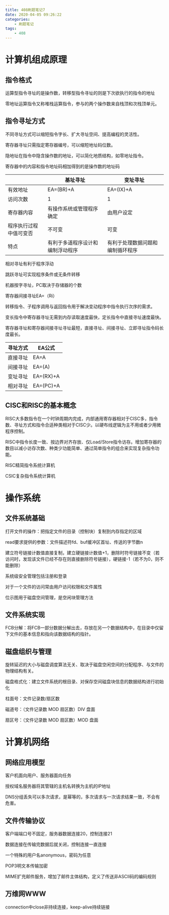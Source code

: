 ```yaml
---
title: 408刷题笔记7
date: 2020-04-05 09:26:22
categories: 
    - 刷题笔记
tags: 
    - 408
---
```


# 计算机组成原理

## 指令格式

运算型指令寻址的是操作数，转移型指令寻址的则是下次欲执行的指令的地址

零地址运算指令又称堆栈运算指令，参与的两个操作数来自栈顶和次栈顶单元。

## 指令寻址方式

不同寻址方式可以缩短指令字长、扩大寻址空间、提高编程的灵活性。

寄存器寻址只需指定寄存器编号，可以缩短地址码位数。

隐地址在指令中隐含操作数的地址，可以简化地质结构，如零地址指令。

寄存器中的内容和指令地址码相加得到的是操作数的地址码

|                        | 基址寻址                         | 变址寻址                         |
| ---------------------- | -------------------------------- | -------------------------------- |
| 有效地址               | EA=(BR)+A                        | EA=(IX)+A                        |
| 访问次数               | 1                                | 1                                |
| 寄存器内容             | 有操作系统或管理程序确定         | 由用户设定                       |
| 程序执行过程中值可变否 | 不可变                           | 可变                             |
| 特点                   | 有利于多道程序设计和编制浮动程序 | 有利于处理数据问题和编制循环程序 |

相对寻址有利于程序浮动

跳跃寻址可实现程序条件或无条件转移

机器按字寻址，PC取决于存储器的个数

寄存器间接寻址EA=（Ri）

转移指令、子程序调用与返回指令用于解决变动程序中指令执行次序的需求。

变长指令中寄存器寻址无需到内存读取速度最快，定长指令中直接寻址速度最快。

寄存器寻址和寄存器间接寻址寻址最短，直接寻址、间接寻址、立即寻址指令码长度最长。

| 寻址方式 | EA公式    |
| -------- | --------- |
| 直接寻址 | EA=A      |
| 间接寻址 | EA=(A)    |
| 变址寻址 | EA=(RX)+A |
| 相对寻址 | EA=(PC)+A |

## CISC和RISC的基本概念

RISC大多数指令在一个时钟周期内完成，内部通用寄存器相对于CISC多，指令数、寻址方式和指令合适种类相对于CISC少。以硬布线逻辑为主不用或者少用微程序控制。

RISC中指令长度一致、按边界对齐存放、仅Load/Store指令访存。增加寄存器的数目以减小访存次数、种类少功能简单、通过简单指令的组合来实现复杂指令功能。

RISC精简指令系统计算机

CSIC复杂指令系统计算机

# 操作系统

## 文件系统基础

打开文件的操作：把指定文件的目录（控制块）复制到内存指定的区域

read要求提供的参数：文件描述符fd、buf缓冲区首址、传送的字节数n

建立符号链接计数值直接复制，建立硬链接计数值+1，删除时符号链接不变（若访问时，发现该文件已经不存在则直接删除符号链接），硬链接-1（若不为0，则不能删除）

系统级安全管理包括注册和登录

对于一个文件的访问常由用户访问权限和文件属性

位示图用于磁盘空间管理，是空闲块管理方法

## 文件系统实现

FCB分解：将FCB一部分数据分解出去，存放在另一个数据结构中，在目录中仅留下文件的基本信息和指向该数据结构的指针。

## 磁盘组织与管理

旋转延迟的大小与磁盘调度算法无关、取决于磁盘空闲空间的分配程序、与文件的物理结构有关。

磁盘格式化：建立文件系统的根目录、对保存空间磁盘块信息的数据结构进行初始化

柱面号：文件记录数/扇区数

磁道号：（文件记录数 MOD 扇区数）DIV 盘面

扇区号：（文件记录数 MOD 扇区数）MOD 盘面

 # 计算机网络

## 网络应用模型

客户机面向用户、服务器面向任务

授权域名服务器将其管辖的主机名转换为主机的IP地址

DNS分组丢失可以多次请求，是幂等的，多次请求与一次请求结果一致，不会有危害。

## 文件传输协议

客户端端口号不固定，服务器数据连接20，控制连接21

数据连接在传输完数据后就关闭，控制连接一直连接

一个特殊的用户名anonymous，密码为任意

POP3明文本传输加密

MIME扩充邮件服务，增加了邮件主体结构，定义了传送非ASCII码的编码规则

## 万维网WWW

connection中close非持续连接，keep-alive持续链接
